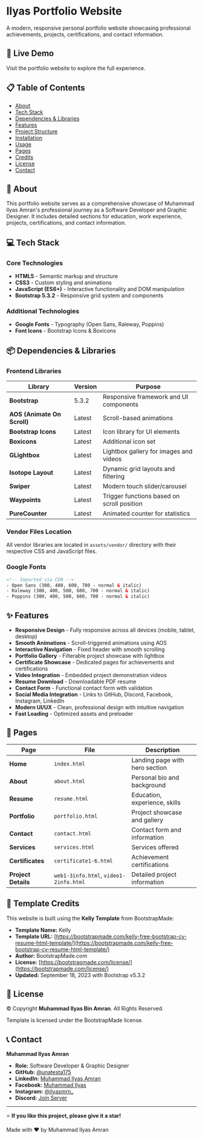 # Ilyas Portfolio Website

A modern, responsive personal portfolio website showcasing professional achievements, projects, certifications, and contact information.

## 🚀 Live Demo

Visit the portfolio website to explore the full experience.

## 📋 Table of Contents

- [About](#about)
- [Tech Stack](#tech-stack)
- [Dependencies & Libraries](#dependencies--libraries)
- [Features](#features)
- [Project Structure](#project-structure)
- [Installation](#installation)
- [Usage](#usage)
- [Pages](#pages)
- [Credits](#credits)
- [License](#license)
- [Contact](#contact)

## 📖 About

This portfolio website serves as a comprehensive showcase of Muhammad Ilyas Amran's professional journey as a Software Developer and Graphic Designer. It includes detailed sections for education, work experience, projects, certifications, and contact information.

## 💻 Tech Stack

### Core Technologies
- **HTML5** - Semantic markup and structure
- **CSS3** - Custom styling and animations
- **JavaScript (ES6+)** - Interactive functionality and DOM manipulation
- **Bootstrap 5.3.2** - Responsive grid system and components

### Additional Technologies
- **Google Fonts** - Typography (Open Sans, Raleway, Poppins)
- **Font Icons** - Bootstrap Icons & Boxicons

## 📦 Dependencies & Libraries

### Frontend Libraries

| Library | Version | Purpose |
|---------|---------|---------|
| **Bootstrap** | 5.3.2 | Responsive framework and UI components |
| **AOS (Animate On Scroll)** | Latest | Scroll-based animations |
| **Bootstrap Icons** | Latest | Icon library for UI elements |
| **Boxicons** | Latest | Additional icon set |
| **GLightbox** | Latest | Lightbox gallery for images and videos |
| **Isotope Layout** | Latest | Dynamic grid layouts and filtering |
| **Swiper** | Latest | Modern touch slider/carousel |
| **Waypoints** | Latest | Trigger functions based on scroll position |
| **PureCounter** | Latest | Animated counter for statistics |

### Vendor Files Location
All vendor libraries are located in `assets/vendor/` directory with their respective CSS and JavaScript files.

### Google Fonts
```html
<!-- Imported via CDN -->
- Open Sans (300, 400, 600, 700 - normal & italic)
- Raleway (300, 400, 500, 600, 700 - normal & italic)
- Poppins (300, 400, 500, 600, 700 - normal & italic)
```

## ✨ Features

- **Responsive Design** - Fully responsive across all devices (mobile, tablet, desktop)
- **Smooth Animations** - Scroll-triggered animations using AOS
- **Interactive Navigation** - Fixed header with smooth scrolling
- **Portfolio Gallery** - Filterable project showcase with lightbox
- **Certificate Showcase** - Dedicated pages for achievements and certifications
- **Video Integration** - Embedded project demonstration videos
- **Resume Download** - Downloadable PDF resume
- **Contact Form** - Functional contact form with validation
- **Social Media Integration** - Links to GitHub, Discord, Facebook, Instagram, LinkedIn
- **Modern UI/UX** - Clean, professional design with intuitive navigation
- **Fast Loading** - Optimized assets and preloader



## 📄 Pages

| Page | File | Description |
|------|------|-------------|
| **Home** | `index.html` | Landing page with hero section |
| **About** | `about.html` | Personal bio and background |
| **Resume** | `resume.html` | Education, experience, skills |
| **Portfolio** | `portfolio.html` | Project showcase and gallery |
| **Contact** | `contact.html` | Contact form and information |
| **Services** | `services.html` | Services offered |
| **Certificates** | `certificate1-6.html` | Achievement certifications |
| **Project Details** | `web1-3info.html`, `video1-2info.html` | Detailed project information |

## 🎨 Template Credits

This website is built using the **Kelly Template** from BootstrapMade:
- **Template Name:** Kelly
- **Template URL:** [https://bootstrapmade.com/kelly-free-bootstrap-cv-resume-html-template/](https://bootstrapmade.com/kelly-free-bootstrap-cv-resume-html-template/)
- **Author:** BootstrapMade.com
- **License:** [https://bootstrapmade.com/license/](https://bootstrapmade.com/license/)
- **Updated:** September 18, 2023 with Bootstrap v5.3.2

## 📜 License

© Copyright **Muhammad Ilyas Bin Amran**. All Rights Reserved.

Template is licensed under the BootstrapMade license.

## 📞 Contact

**Muhammad Ilyas Amran**
- **Role:** Software Developer & Graphic Designer
- **GitHub:** [@unatesta175](https://github.com/unatesta175/)
- **LinkedIn:** [Muhammad Ilyas Amran](https://www.linkedin.com/in/muhammad-ilyas-amran-3a9a2a298/)
- **Facebook:** [Muhammad Ilyas](https://www.facebook.com/muhammadilyas.waynescott/)
- **Instagram:** [@ilyasmrn_](https://www.instagram.com/ilyasmrn_/)
- **Discord:** [Join Server](https://discord.gg/e8s8Vagy2)

---

⭐ **If you like this project, please give it a star!**

Made with ❤️ by Muhammad Ilyas Amran

